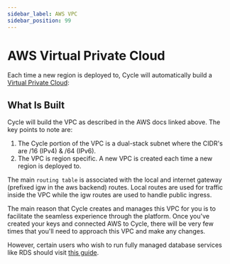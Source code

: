 ```yaml
---
sidebar_label: AWS VPC
sidebar_position: 99
---
```



# AWS Virtual Private Cloud
Each time a new region is deployed to, Cycle will automatically build a [Virtual Private Cloud](https://docs.aws.amazon.com/vpc/latest/userguide/what-is-amazon-vpc.html):


## What Is Built
Cycle will build the VPC as described in the AWS docs linked above.  The key points to note are:

1. The Cycle portion of the VPC is a dual-stack subnet where the CIDR's are /16 (IPv4) & /64 (IPv6). 
2. The VPC is region specific.  A new VPC is created each time a new region is deployed to.  


The main `routing table` is associated with the local and internet gateway (prefixed igw in the aws backend) routes.  Local routes are used for traffic inside the VPC while the igw routes are used to handle public ingress.

The main reason that Cycle creates and manages this VPC for you is to facilitate the seamless experience through the platform.  Once you've created your keys and connected AWS to Cycle, there will be very few times that you'll need to approach this VPC and make any changes.

However, certain users who wish to run fully managed database services like RDS should visit [this guide](/guides/video/aws-peering).